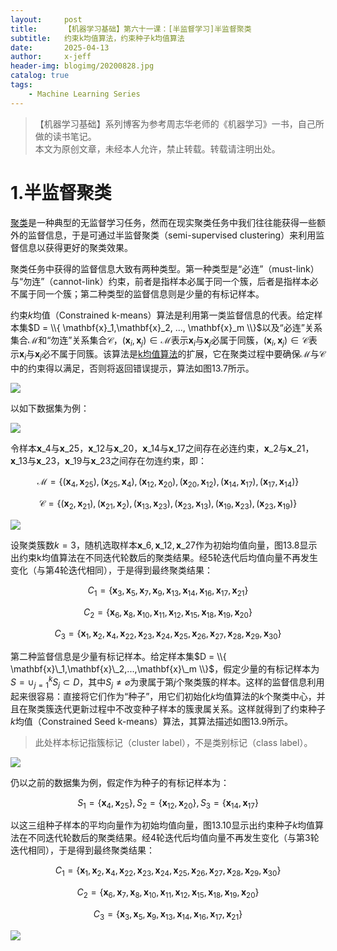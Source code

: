 ```yaml
---
layout:     post
title:      【机器学习基础】第六十一课：[半监督学习]半监督聚类
subtitle:   约束k均值算法，约束种子k均值算法
date:       2025-04-13
author:     x-jeff
header-img: blogimg/20200828.jpg
catalog: true
tags:
    - Machine Learning Series
---
```

>【机器学习基础】系列博客为参考周志华老师的《机器学习》一书，自己所做的读书笔记。  
>本文为原创文章，未经本人允许，禁止转载。转载请注明出处。

# 1.半监督聚类

[聚类](https://shichaoxin.com/2021/12/30/机器学习基础-第三十二课-聚类之聚类任务/)是一种典型的无监督学习任务，然而在现实聚类任务中我们往往能获得一些额外的监督信息，于是可通过半监督聚类（semi-supervised clustering）来利用监督信息以获得更好的聚类效果。

聚类任务中获得的监督信息大致有两种类型。第一种类型是“必连”（must-link）与“勿连”（cannot-link）约束，前者是指样本必属于同一个簇，后者是指样本必不属于同一个簇；第二种类型的监督信息则是少量的有标记样本。

约束$k$均值（Constrained k-means）算法是利用第一类监督信息的代表。给定样本集$D = \\{ \mathbf{x}_1,\mathbf{x}_2, ..., \mathbf{x}_m \\}$以及“必连”关系集合$\mathcal{M}$和“勿连”关系集合$\mathcal{C}$，$(\mathbf{x}_i,\mathbf{x}_j) \in \mathcal{M}$表示$\mathbf{x}_i$与$\mathbf{x}_j$必属于同簇，$(\mathbf{x}_i,\mathbf{x}_j) \in \mathcal{C}$表示$\mathbf{x}_i$与$\mathbf{x}_j$必不属于同簇。该算法是[k均值算法](https://shichaoxin.com/2022/03/21/机器学习基础-第三十五课-聚类之原型聚类/#2k均值算法)的扩展，它在聚类过程中要确保$\mathcal{M}$与$\mathcal{C}$中的约束得以满足，否则将返回错误提示，算法如图13.7所示。

![](https://xjeffblogimg.oss-cn-beijing.aliyuncs.com/BLOGIMG/BlogImage/MachineLearningSeries/Lesson61/61x1.png)

以如下数据集为例：

![](https://xjeffblogimg.oss-cn-beijing.aliyuncs.com/BLOGIMG/BlogImage/MachineLearningSeries/Lesson35/35x2.png)

令样本$\mathbf{x}\_4$与$\mathbf{x}\_{25}$，$\mathbf{x}\_{12}$与$\mathbf{x}\_{20}$，$\mathbf{x}\_{14}$与$\mathbf{x}\_{17}$之间存在必连约束，$\mathbf{x}\_2$与$\mathbf{x}\_{21}$，$\mathbf{x}\_{13}$与$\mathbf{x}\_{23}$，$\mathbf{x}\_{19}$与$\mathbf{x}\_{23}$之间存在勿连约束，即：

$$\mathcal{M} = \{ (\mathbf{x}_4,\mathbf{x}_{25}),(\mathbf{x}_{25},\mathbf{x}_4),(\mathbf{x}_{12},\mathbf{x}_{20}),(\mathbf{x}_{20},\mathbf{x}_{12}),(\mathbf{x}_{14},\mathbf{x}_{17}),(\mathbf{x}_{17},\mathbf{x}_{14}) \}$$

$$\mathcal{C} = \{ (\mathbf{x}_2,\mathbf{x}_{21}),(\mathbf{x}_{21},\mathbf{x}_2),(\mathbf{x}_{13},\mathbf{x}_{23}),(\mathbf{x}_{23},\mathbf{x}_{13}),(\mathbf{x}_{19},\mathbf{x}_{23}),(\mathbf{x}_{23},\mathbf{x}_{19}) \}$$

![](https://xjeffblogimg.oss-cn-beijing.aliyuncs.com/BLOGIMG/BlogImage/MachineLearningSeries/Lesson61/61x2.png)

设聚类簇数$k=3$，随机选取样本$\mathbf{x}\_6,\mathbf{x}\_{12},\mathbf{x}\_{27}$作为初始均值向量，图13.8显示出约束k均值算法在不同迭代轮数后的聚类结果。经5轮迭代后均值向量不再发生变化（与第4轮迭代相同），于是得到最终聚类结果：

$$C_1 = \{ \mathbf{x}_3,\mathbf{x}_5,\mathbf{x}_7,\mathbf{x}_9,\mathbf{x}_{13},\mathbf{x}_{14},\mathbf{x}_{16},\mathbf{x}_{17},\mathbf{x}_{21} \}$$

$$C_2 = \{ \mathbf{x}_6,\mathbf{x}_8,\mathbf{x}_{10},\mathbf{x}_{11},\mathbf{x}_{12},\mathbf{x}_{15},\mathbf{x}_{18},\mathbf{x}_{19},\mathbf{x}_{20} \}$$

$$C_3 = \{ \mathbf{x}_1,\mathbf{x}_2,\mathbf{x}_4,\mathbf{x}_{22},\mathbf{x}_{23},\mathbf{x}_{24},\mathbf{x}_{25},\mathbf{x}_{26},\mathbf{x}_{27},\mathbf{x}_{28},\mathbf{x}_{29},\mathbf{x}_{30} \}$$

第二种监督信息是少量有标记样本。给定样本集$D = \\{ \mathbf{x}\_1,\mathbf{x}\_2,...,\mathbf{x}\_m \\}$，假定少量的有标记样本为$S = \cup_{j=1}^k S_j \subset D$，其中$S_j \neq \varnothing$为隶属于第$j$个聚类簇的样本。这样的监督信息利用起来很容易：直接将它们作为“种子”，用它们初始化$k$均值算法的$k$个聚类中心，并且在聚类簇迭代更新过程中不改变种子样本的簇隶属关系。这样就得到了约束种子$k$均值（Constrained Seed k-means）算法，其算法描述如图13.9所示。

>此处样本标记指簇标记（cluster label），不是类别标记（class label）。

![](https://xjeffblogimg.oss-cn-beijing.aliyuncs.com/BLOGIMG/BlogImage/MachineLearningSeries/Lesson61/61x3.png)

仍以之前的数据集为例，假定作为种子的有标记样本为：

$$S_1 = \{ \mathbf{x}_4,\mathbf{x}_{25} \}, S_2 = \{ \mathbf{x}_{12},\mathbf{x}_{20} \}, S_3 = \{ \mathbf{x}_{14},\mathbf{x}_{17} \}$$

以这三组种子样本的平均向量作为初始均值向量，图13.10显示出约束种子$k$均值算法在不同迭代轮数后的聚类结果。经4轮迭代后均值向量不再发生变化（与第3轮迭代相同），于是得到最终聚类结果：

$$C_1 = \{ \mathbf{x}_1,\mathbf{x}_2,\mathbf{x}_4,\mathbf{x}_{22},\mathbf{x}_{23},\mathbf{x}_{24},\mathbf{x}_{25},\mathbf{x}_{26},\mathbf{x}_{27},\mathbf{x}_{28},\mathbf{x}_{29},\mathbf{x}_{30} \}$$

$$C_2 = \{ \mathbf{x}_6,\mathbf{x}_7,\mathbf{x}_8,\mathbf{x}_{10},\mathbf{x}_{11},\mathbf{x}_{12},\mathbf{x}_{15},\mathbf{x}_{18},\mathbf{x}_{19},\mathbf{x}_{20} \}$$

$$C_3 = \{ \mathbf{x}_3,\mathbf{x}_5,\mathbf{x}_9,\mathbf{x}_{13},\mathbf{x}_{14},\mathbf{x}_{16},\mathbf{x}_{17},\mathbf{x}_{21} \}$$

![](https://xjeffblogimg.oss-cn-beijing.aliyuncs.com/BLOGIMG/BlogImage/MachineLearningSeries/Lesson61/61x4.png)